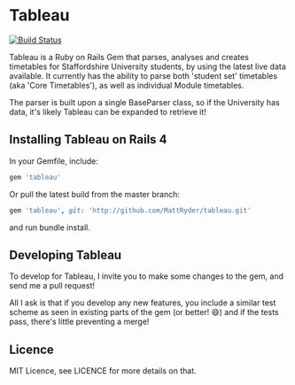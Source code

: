 Tableau
=========

[![Build Status](https://travis-ci.org/MattRyder/tableau.png)](https://travis-ci.org/MattRyder/tableau)

Tableau is a Ruby on Rails Gem that parses, analyses and creates timetables for Staffordshire University students, by using the latest live data available. It currently has the ability to parse both 'student set' timetables (aka 'Core Timetables'), as well as individual Module timetables.

The parser is built upon a single BaseParser class, so if the University has data, it's likely Tableau can be expanded to retrieve it!

Installing Tableau on Rails 4
--------------------
In your Gemfile, include:
``` ruby
gem 'tableau'
```

Or pull the latest build from the master branch:

``` ruby
gem 'tableau', git: 'http://github.com/MattRyder/tableau.git'
```

and run bundle install.

Developing Tableau
--------------------

To develop for Tableau, I invite you to make some changes to the gem, and send me a pull request!

All I ask is that if you develop any new features, you include a similar test scheme as seen in existing parts of the gem (or better! :smile:) and if the tests pass, there's little preventing a merge!


Licence
-------------------
MIT Licence, see LICENCE for more details on that.
